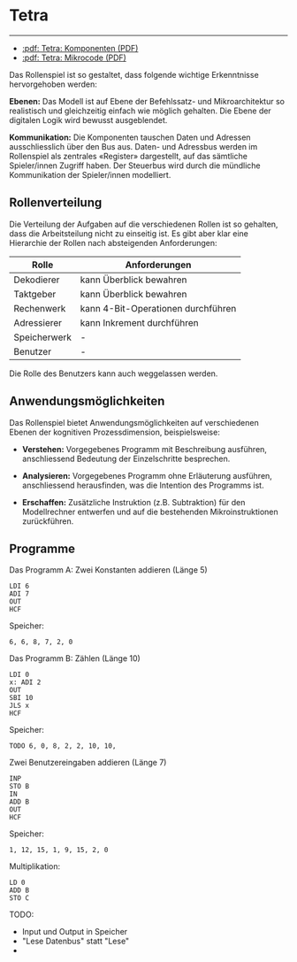 # Tetra
---

* [:pdf: Tetra: Komponenten (PDF)](./tetra-komponenten.pdf)
* [:pdf: Tetra: Mikrocode (PDF)](./tetra-mikrocode.pdf)

Das Rollenspiel ist so gestaltet, dass folgende wichtige Erkenntnisse hervorgehoben werden:

**Ebenen:** Das Modell ist auf Ebene der Befehlssatz- und Mikroarchitektur so realistisch und gleichzeitig einfach wie möglich gehalten. Die Ebene der digitalen Logik wird bewusst ausgeblendet.

**Kommunikation:** Die Komponenten tauschen Daten und Adressen ausschliesslich über den Bus aus. Daten- und Adressbus werden im Rollenspiel als zentrales «Register» dargestellt, auf das sämtliche Spieler/innen Zugriff haben. Der Steuerbus wird durch die mündliche Kommunikation der Spieler/innen modelliert.

## Rollenverteilung

Die Verteilung der Aufgaben auf die verschiedenen Rollen ist so gehalten, dass die Arbeitsteilung nicht zu einseitig ist. Es gibt aber klar eine Hierarchie der Rollen nach absteigenden Anforderungen:

| Rolle        | Anforderungen                      |
| ------------ | ---------------------------------- |
| Dekodierer   | kann Überblick bewahren            |
| Taktgeber    | kann Überblick bewahren            |
| Rechenwerk   | kann 4-Bit-Operationen durchführen |
| Adressierer  | kann Inkrement durchführen         |
| Speicherwerk | -                                  |
| Benutzer     | -                                  |

Die Rolle des Benutzers kann auch weggelassen werden.


## Anwendungsmöglichkeiten

Das Rollenspiel bietet Anwendungsmöglichkeiten auf verschiedenen Ebenen der kognitiven Prozessdimension, beispielsweise:

- **Verstehen:** Vorgegebenes Programm mit Beschreibung ausführen, anschliessend Bedeutung der Einzelschritte besprechen.

- **Analysieren:** Vorgegebenes Programm ohne Erläuterung ausführen, anschliessend herausfinden, was die Intention des Programms ist.

- **Erschaffen:** Zusätzliche Instruktion (z.B. Subtraktion) für den Modellrechner entwerfen und auf die bestehenden Mikroinstruktionen zurückführen.

## Programme

Das Programm A: Zwei Konstanten addieren (Länge 5)

```
LDI 6
ADI 7
OUT
HCF
```

Speicher:

```
6, 6, 8, 7, 2, 0
```

Das Programm B: Zählen (Länge 10)

```
LDI 0
x: ADI 2
OUT
SBI 10
JLS x
HCF
```

Speicher:

```
TODO 6, 0, 8, 2, 2, 10, 10,
```

Zwei Benutzereingaben addieren (Länge 7)

```
INP
STO B
IN
ADD B
OUT
HCF
```

Speicher:

```
1, 12, 15, 1, 9, 15, 2, 0
```

Multiplikation:

```
LD 0
ADD B
STO C
```

TODO:

- Input und Output in Speicher
- "Lese Datenbus" statt "Lese"
- 
